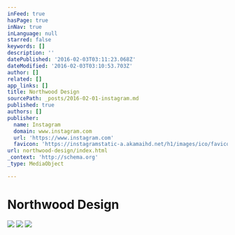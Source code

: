 ```yaml
---
inFeed: true
hasPage: true
inNav: true
inLanguage: null
starred: false
keywords: []
description: ''
datePublished: '2016-02-03T03:11:23.068Z'
dateModified: '2016-02-03T03:10:53.703Z'
author: []
related: []
app_links: []
title: Northwood Design
sourcePath: _posts/2016-02-01-instagram.md
published: true
authors: []
publisher:
  name: Instagram
  domain: www.instagram.com
  url: 'https://www.instagram.com'
  favicon: 'https://instagramstatic-a.akamaihd.net/h1/images/ico/favicon.ico/7cdab0872b15.ico'
url: northwood-design/index.html
_context: 'http://schema.org'
_type: MediaObject

---
```

# Northwood Design
![](https://the-grid-user-content.s3-us-west-2.amazonaws.com/f3c440e3-cf11-49b9-812e-e2db5f2411c0.gif)
![](https://the-grid-user-content.s3-us-west-2.amazonaws.com/e0a66f22-786c-45b4-ab65-1a8113bfaeec.jpg)
![](https://the-grid-user-content.s3-us-west-2.amazonaws.com/e03222d7-5f5e-4481-91e6-0ab3ae96cbff.png)